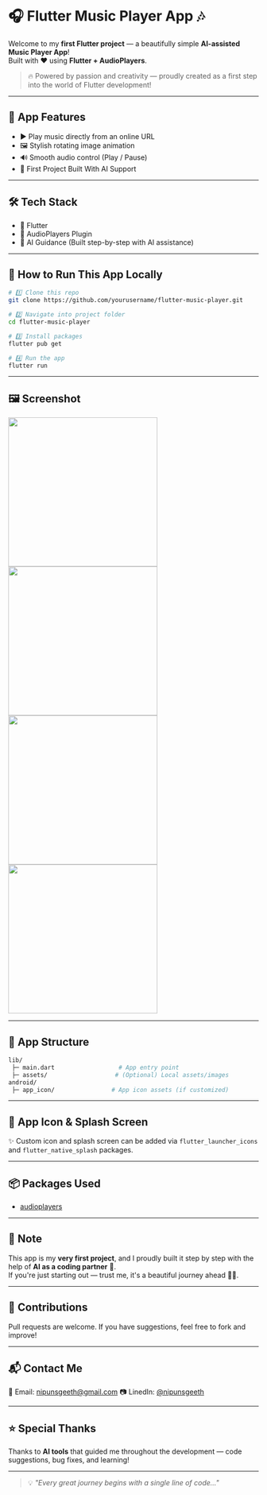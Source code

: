 # 🎧 Flutter Music Player App 🎶

Welcome to my **first Flutter project** — a beautifully simple **AI-assisted Music Player App**!  
Built with ❤️ using **Flutter + AudioPlayers**.

> 🔥 Powered by passion and creativity — proudly created as a first step into the world of Flutter development!

---

## 📱 App Features
- ▶️ Play music directly from an online URL
- 🖼️ Stylish rotating image animation
- 🔊 Smooth audio control (Play / Pause)
- 🤖 First Project Built With AI Support

---

## 🛠️ Tech Stack
- 💙 Flutter
- 🎵 AudioPlayers Plugin
- 🧠 AI Guidance (Built step-by-step with AI assistance)

---

## 📂 How to Run This App Locally

```bash
# 1️⃣ Clone this repo
git clone https://github.com/yourusername/flutter-music-player.git

# 2️⃣ Navigate into project folder
cd flutter-music-player

# 3️⃣ Install packages
flutter pub get

# 4️⃣ Run the app
flutter run
```

---

## 🖼️ Screenshot


<img src="https://github.com/user-attachments/assets/e24ee007-ee44-4294-b89f-3325ef34ed73" width="300"/>
<img src="https://github.com/user-attachments/assets/4e9623c9-6180-43b8-9c40-59431aa23c03" width="300"/>
<img src="https://github.com/user-attachments/assets/d7258caf-21af-49ec-a078-b428f3ec7a45" width="300"/>
<img src="https://github.com/user-attachments/assets/d3eaecdf-19ce-4cc7-b64f-3bbd8937e98a" width="300"/>


---

## 📁 App Structure
```bash
lib/
 ├─ main.dart                  # App entry point
 ├─ assets/                   # (Optional) Local assets/images
android/
 ├─ app_icon/                # App icon assets (if customized)
```

---

## 📸 App Icon & Splash Screen
✨ Custom icon and splash screen can be added via `flutter_launcher_icons` and `flutter_native_splash` packages.

---

## 📦 Packages Used
- [audioplayers](https://pub.dev/packages/audioplayers)

---

## 📢 Note
This app is my **very first project**, and I proudly built it step by step with the help of **AI as a coding partner** 🤖.  
If you're just starting out — trust me, it's a beautiful journey ahead 🚀💜.

---

## 🤝 Contributions
Pull requests are welcome. If you have suggestions, feel free to fork and improve!

---

## 📬 Contact Me
📧 Email: nipunsgeeth@gmail.com 
📷 LinedIn: [@nipunsgeeth](https://linked.in/nipunsgeeth)

---

## ⭐ Special Thanks
Thanks to **AI tools** that guided me throughout the development — code suggestions, bug fixes, and learning!

---

> 💡 *"Every great journey begins with a single line of code..."*
